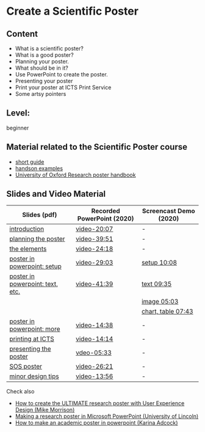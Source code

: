 # Create a Scientific Poster

## Content
* What is a scientific poster?
* What is a good poster?
* Planning your poster.
* What should be in it?
* Use PowerPoint to create the poster.
* Presenting your poster
* Print your poster at ICTS Print Service
* Some artsy pointers

## Level: 
beginner

## Material related to the Scientific Poster course

* [short guide](https://github.com/franklbvp/scientific_poster/blob/main/docs/AcademicPostersAnthology.pdf)
* [handson examples](https://github.com/franklbvp/scientific_poster/blob/main/docs/handson.zip)
* [University of Oxford Research poster handbook](https://skills.it.ox.ac.uk/files/itlcppr001notespostersimprovingpdf)

## Slides and Video Material

|Slides (pdf) | Recorded PowerPoint (2020) | Screencast Demo (2020) |
|------------ | -------------------- | -----------------------|
|[introduction](https://github.com/franklbvp/scientific_poster/blob/main/docs/ScientificPoster-1-intro.pdf) |[video-20:07](https://kuleuven.mediaspace.kaltura.com/media/ScientificPoster-2020-1-intro-en-narrative/1_sc3mtlwo) | - |
|[planning the poster](https://github.com/franklbvp/scientific_poster/blob/main/docs/ScientificPoster-2-planning.pdf) |[video-39:51](https://kuleuven.mediaspace.kaltura.com/media/ScientificPoster-2020-2-planning-en-narrative/1_bu4s510v) | - |
|[the elements](https://github.com/franklbvp/scientific_poster/blob/main/docs/ScientificPoster-3-elements.pdf) |[video-24:18](https://kuleuven.mediaspace.kaltura.com/media/ScientificPoster-2020-3-elements-en-narrative/1_svijjlim) | - |
|[poster in powerpoint: setup](https://github.com/franklbvp/scientific_poster/blob/main/docs/ScientificPoster-4-pt1-setup.pdf) |[video-29:03](https://kuleuven.mediaspace.kaltura.com/media/ScientificPoster-2020-4-ppt-en-pt1-setup-narrative/1_12jq6wyu) | [setup 10:08](https://kuleuven.mediaspace.kaltura.com/media/handson-AFF_A0_start/1_d8j0afr4) |
|[poster in powerpoint: text, etc.](https://github.com/franklbvp/scientific_poster/blob/main/docs/ScientificPoster-4-pt2-text_image_table.pdf) | [video-41:39](https://kuleuven.mediaspace.kaltura.com/media/ScientificPoster-2020-4-ppt-en-pt2-text_image_table-narrative/1_h1jlbfhk)| [text 09:35](https://kuleuven.mediaspace.kaltura.com/media/handson-AFF_A0_text/1_bcbov502) |
| | |[image 05:03](https://kuleuven.mediaspace.kaltura.com/media/handson-AFF_A0_image/1_k5exa6ca) |
| | |[chart, table 07:43](https://kuleuven.mediaspace.kaltura.com/media/handson-AFF_A0_chart_table/1_y4iuaxz6)|
|[poster in powerpoint: more](https://github.com/franklbvp/scientific_poster/blob/main/docs/ScientificPoster-4-pt3-more.pdf) |[video-14:38](https://kuleuven.mediaspace.kaltura.com/media/ScientificPoster-2020-4-ppt-en-pt3-more-narrative/1_5kg5uyh6) | - |
|[printing at ICTS](https://github.com/franklbvp/scientific_poster/blob/main/docs/ScientificPoster-5-printing.pdf) |[video-14:14](https://kuleuven.mediaspace.kaltura.com/media/ScientificPoster-2020-5-printing-en-narrative/1_l3dkcjvx) | - |
|[presenting the poster](https://github.com/franklbvp/scientific_poster/blob/main/docs/ScientificPoster-6-presentation.pdf) |[vdeo-05:33](https://kuleuven.mediaspace.kaltura.com/media/ScientificPoster-2020-6-presentation-narrative/1_njzxxg8j) | - |
|[SOS poster](https://github.com/franklbvp/scientific_poster/blob/main/docs/ScientificPoster-7-SOSposter.pdf) | [video-26:21](https://kuleuven.mediaspace.kaltura.com/media/ScientificPoster-2020-7-SOSposter-en-narrative/1_6ec5olgf) | - |
|[minor design tips](https://github.com/franklbvp/scientific_poster/blob/main/docs/ScientificPoster-8-design_tips.pdf) |[video-13:56](https://kuleuven.mediaspace.kaltura.com/media/ScientificPoster-2020-8-design_tips-en-narrative/1_egjikz04) | - |

Check also
* [How to create the ULTIMATE research poster with User Experience Design (Mike Morrison)](https://youtu.be/SYk29tnxASs)
* [Making a research poster in Microsoft PowerPoint (University of Lincoln)](https://youtu.be/frS61Qm1OBk)
* [How to make an academic poster in powerpoint (Karina Adcock)](https://youtu.be/_WnhoIbfcoM)
